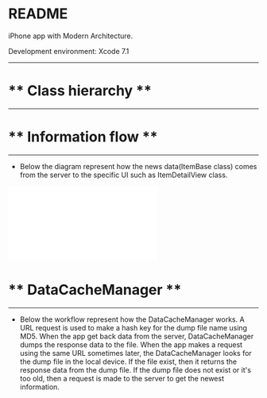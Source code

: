 # README #

iPhone app with Modern Architecture.

Development environment: 
Xcode 7.1

-----------

# ** Class hierarchy **
-----------


# ** Information flow **
-----------
- Below the diagram represent how the news data(ItemBase class) comes from the server to the specific UI such as ItemDetailView class.

![Information flow](doc/program/ShowMeTheMovie_information_flow.pdf) 




# ** DataCacheManager **
-----------
- Below the workflow represent how the DataCacheManager works. A URL request is used to make a hash key for the dump file name using MD5. 
When the app get back data from the server, DataCacheManager dumps the response data to the file.
When the app makes a request using the same URL sometimes later, the DataCacheManager looks for the dump file in the local device. If the file exist, then it returns the response data from the dump file. If the dump file does not exist or it's too old, then a request is made to the server to get the newest information.


